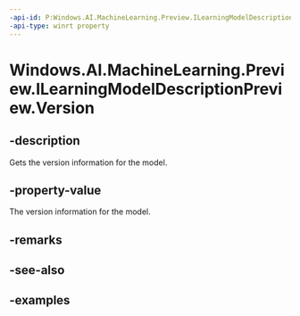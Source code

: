 ```yaml
---
-api-id: P:Windows.AI.MachineLearning.Preview.ILearningModelDescriptionPreview.Version
-api-type: winrt property
---
```


<!-- Property syntax.
public long Version { get; }
-->

# Windows.AI.MachineLearning.Preview.ILearningModelDescriptionPreview.Version

## -description
Gets the version information for the model.

## -property-value
The version information for the model. 

## -remarks

## -see-also

## -examples

